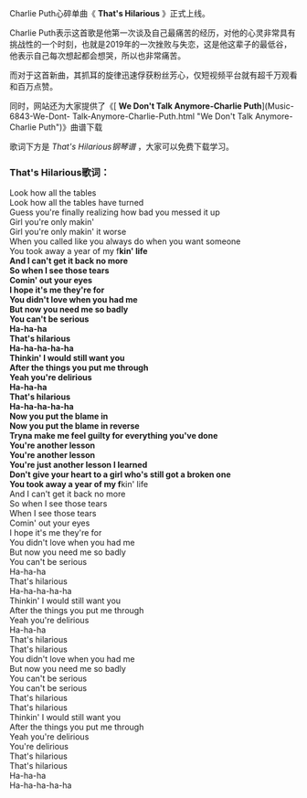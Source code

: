 

Charlie Puth心碎单曲《 **That's Hilarious** 》正式上线。

Charlie
Puth表示这首歌是他第一次谈及自己最痛苦的经历，对他的心灵非常具有挑战性的一个时刻，也就是2019年的一次挫败与失恋，这是他这辈子的最低谷，他表示自己每次想起都会想哭，所以也非常痛苦。

而对于这首新曲，其抓耳的旋律迅速俘获粉丝芳心，仅短视频平台就有超千万观看和百万点赞。

同时，网站还为大家提供了《[ **We Don't Talk Anymore-Charlie Puth**](Music-6843-We-Dont-
Talk-Anymore-Charlie-Puth.html "We Don't Talk Anymore-Charlie Puth")》曲谱下载

歌词下方是 _That's Hilarious钢琴谱_ ，大家可以免费下载学习。

### That's Hilarious歌词：

Look how all the tables  
Look how all the tables have turned  
Guess you're finally realizing how bad you messed it up  
Girl you're only makin'  
Girl you're only makin' it worse  
When you called like you always do when you want someone  
You took away a year of my f**kin' life  
And I can't get it back no more  
So when I see those tears  
Comin' out your eyes  
I hope it's me they're for  
You didn't love when you had me  
But now you need me so badly  
You can't be serious  
Ha-ha-ha  
That's hilarious  
Ha-ha-ha-ha-ha  
Thinkin' I would still want you  
After the things you put me through  
Yeah you're delirious  
Ha-ha-ha  
That's hilarious  
Ha-ha-ha-ha-ha  
Now you put the blame in  
Now you put the blame in reverse  
Tryna make me feel guilty for everything you've done  
You're another lesson  
You're another lesson  
You're just another lesson I learned  
Don't give your heart to a girl who's still got a broken one  
You took away a year of my f**kin' life  
And I can't get it back no more  
So when I see those tears  
When I see those tears  
Comin' out your eyes  
I hope it's me they're for  
You didn't love when you had me  
But now you need me so badly  
You can't be serious  
Ha-ha-ha  
That's hilarious  
Ha-ha-ha-ha-ha  
Thinkin' I would still want you  
After the things you put me through  
Yeah you're delirious  
Ha-ha-ha  
That's hilarious  
That's hilarious  
You didn't love when you had me  
But now you need me so badly  
You can't be serious  
You can't be serious  
That's hilarious  
That's hilarious  
Thinkin' I would still want you  
After the things you put me through  
Yeah you're delirious  
You're delirious  
That's hilarious  
That's hilarious  
Ha-ha-ha  
Ha-ha-ha-ha-ha

